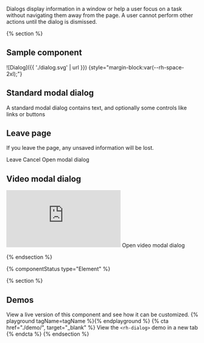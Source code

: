 Dialogs display information in a window or help a user focus on a task without 
navigating them away from the page. A user cannot perform other actions until 
the dialog is dismissed.

{% section %}
  ## Sample component
  ![Dialog]({{ './dialog.svg' | url }}) {style="margin-block:var(--rh-space-2xl);"}

  ## Standard modal dialog

  A standard modal dialog contains text, and optionally some controls like links 
  or buttons

  <rh-dialog trigger="standard-trigger">
    <h2 slot="header">Leave page</h2>
    <p>If you leave the page, any unsaved information will be lost.</p>
    <rh-button slot="footer">Leave</rh-button>
    <rh-button slot="footer" variant="tertiary">Cancel</rh-button>
  </rh-dialog>
  <rh-button id="standard-trigger">Open modal dialog</rh-button>

  ## Video modal dialog

  <rh-dialog id="video-modal" type="video" trigger="video-trigger">
    <iframe src="https://www.youtube.com/embed/aqz-KE-bpKQ?enablejsapi=1" title="YouTube video player" frameborder="0"
      allow="accelerometer; autoplay; clipboard-write; encrypted-media; gyroscope; picture-in-picture"
      allowfullscreen></iframe>
  </rh-dialog>
  <rh-button id="video-trigger">Open video modal dialog</rh-button>

{% endsection %}

{% componentStatus type="Element" %}

{% section %}
  ## Demos
  View a live version of this component and see how it can be customized.
  {% playground tagName=tagName %}{% endplayground %}
  {% cta href="./demo/", target="_blank" %}
    View the `<rh-dialog>` demo in a new tab
  {% endcta %}
{% endsection %}

